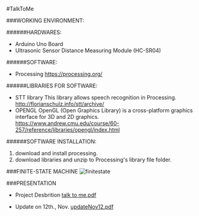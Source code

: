 #TalkToMe


###WORKING ENVIRONMENT:

######HARDWARES:
- Arduino Uno Board
- Ultrasonic Sensor Distance Measuring Module (HC-SR04)

######SOFTWARE:
- Processing
  https://processing.org/

######LIBRARIES FOR SOFTWARE:
- STT library
  This library allows speech recognition in Processing. 
  http://florianschulz.info/stt/archive/
- OPENGL
  OpenGL (Open Graphics Library) is a cross-platform graphics interface for 3D and 2D graphics. 
  https://www.andrew.cmu.edu/course/60-257/reference/libraries/opengl/index.html

######SOFTWARE INSTALLATION:
1. download and install processing.
2. download libraries and unzip to Processing's library file folder.

###FINITE-STATE MACHINE
![finitestate](https://cloud.githubusercontent.com/assets/15851423/11229293/d38c081c-8d48-11e5-8a29-30715b6514dc.jpg)


###PRESENTATION

- Project Desbrition
[talk to me.pdf](https://github.com/t-fei/TalkToMe/files/37354/talk.to.me.pdf)

- Update on 12th., Nov. 
[updateNov12.pdf](https://github.com/t-fei/TalkToMe/files/37422/updateNov12.pdf)




